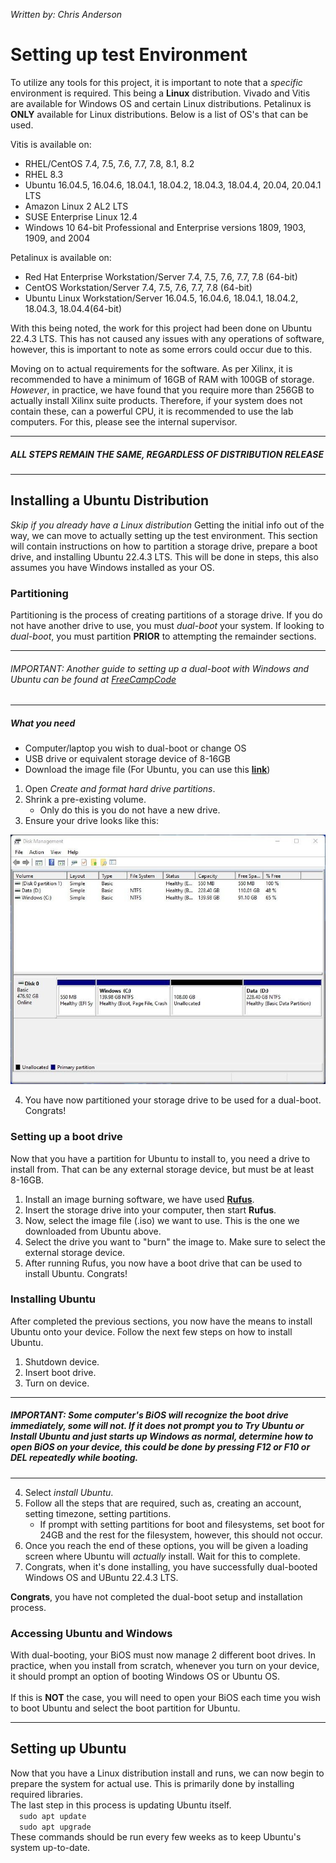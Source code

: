 *Written by: Chris Anderson*

# Setting up test Environment
To utilize any tools for this project, it is important to note that a *specific* environment is required. This being a **Linux** distribution.  Vivado and Vitis are available for Windows OS and certain Linux distributions. Petalinux is **ONLY** available for Linux distributions. Below is a list of OS's that can be used. <br>

Vitis is available on:  <br>

- RHEL/CentOS 7.4, 7.5, 7.6, 7.7, 7.8, 8.1, 8.2
- RHEL 8.3
- Ubuntu 16.04.5, 16.04.6, 18.04.1, 18.04.2, 18.04.3, 18.04.4, 20.04, 20.04.1 LTS
- Amazon Linux 2 AL2 LTS
- SUSE Enterprise Linux 12.4
- Windows 10 64-bit Professional and Enterprise versions 1809, 1903, 1909, and 2004


Petalinux is available on: <br>

- Red Hat Enterprise Workstation/Server 7.4, 7.5, 7.6, 7.7, 7.8 (64-bit)
- CentOS Workstation/Server 7.4, 7.5, 7.6, 7.7, 7.8 (64-bit)
- Ubuntu Linux Workstation/Server 16.04.5, 16.04.6, 18.04.1, 18.04.2, 18.04.3, 18.04.4(64-bit)

With this being noted, the work for this project had been done on Ubuntu 22.4.3 LTS. This has not caused any issues with any operations of software, however, this is important to note as some errors could occur due to this. <br>

Moving on to actual requirements for the software. As per Xilinx, it is recommended to have a minimum of 16GB of RAM with 100GB of storage. *However*, in practice, we have found that you require more than 256GB to actually install Xilinx suite products. Therefore, if your system does not contain these, can a powerful CPU, it is recommended to use the lab computers. For this, please see the internal supervisor. <br>

---

##### ALL STEPS REMAIN THE SAME, REGARDLESS OF DISTRIBUTION RELEASE

---

## Installing a Ubuntu Distribution
*Skip if you already have a Linux distribution*
Getting the initial info out of the way, we can move to actually setting up the test environment. This section will contain instructions on how to partition a storage drive, prepare a boot drive, and installing Ubuntu 22.4.3 LTS. This will be done in steps, this also assumes you have Windows installed as your OS.

### Partitioning
Partitioning is the process of creating partitions of a storage drive. If you do not have another drive to use, you must *dual-boot* your system. If looking to *dual-boot*, you must partition **PRIOR** to attempting the remainder sections. <br>

---

###### IMPORTANT: Another guide to setting up a dual-boot with Windows and Ubuntu can be found at [FreeCampCode](https://www.freecodecamp.org/news/how-to-dual-boot-any-linux-distribution-with-windows/)

---

##### What you need
+ Computer/laptop you wish to dual-boot or change OS
+ USB drive or equivalent storage device of 8-16GB
+ Download the image file (For Ubuntu, you can use this **[link](https://ubuntu.com/download/desktop)**)

1. Open *Create and format hard drive partitions*.
2. Shrink a pre-existing volume.
    + Only do this is you do not have a new drive.
3. Ensure your drive looks like this:

![Disk-Management-image](../img/disk-management-after-shrink.jpg)

4. You have now partitioned your storage drive to be used for a dual-boot. Congrats!

### Setting up a boot drive
Now that you have a partition for Ubuntu to install to, you need a drive to install from. That can be any external storage device, but must be at least 8-16GB. 
<br>

1. Install an image burning software, we have used **[Rufus](https://rufus.ie/en/)**.
2. Insert the storage drive into your computer, then start **Rufus**.
3. Now, select the image file (.iso) we want to use. This is the one we downloaded from Ubuntu above. 
4. Select the drive you want to "burn" the image to. Make sure to select the external storage device. 
5. After running Rufus, you now have a boot drive that can be used to install Ubuntu. Congrats!

### Installing Ubuntu
After completed the previous sections, you now have the means to install Ubuntu onto your device. Follow the next few steps on how to install Ubuntu. <br>

1. Shutdown device.
2. Insert boot drive.
3. Turn on device.

---

##### **IMPORTANT:** Some computer's BiOS will recognize the boot drive immediately, some will not. If it does not prompt you to *Try Ubuntu* or *Install Ubuntu* and just starts up Windows as normal, determine how to open BiOS on your device, this could be done by pressing F12 or F10 or DEL repeatedly while booting.

---

4. Select *install Ubuntu*.
5. Follow all the steps that are required, such as, creating an account, setting timezone, setting partitions.
    + If prompt with setting partitions for boot and filesystems, set boot for 24GB and the rest for the filesystem, however, this should not occur.
6. Once you reach the end of these options, you will be given a loading screen where Ubuntu will *actually* install. Wait for this to complete.
7. Congrats, when it's done installing, you have successfully dual-booted Windows OS and UBuntu 22.4.3 LTS.

**Congrats**, you have not completed the dual-boot setup and installation process.

### Accessing Ubuntu and Windows
With dual-booting, your BiOS must now manage 2 different boot drives. In practice, when you install from scratch, whenever you turn on your device, it should prompt an option of booting Windows OS or Ubuntu OS. <br> <br>
If this is **NOT** the case, you will need to open your BiOS each time you wish to boot Ubuntu and select the boot partition for Ubuntu.

---

## Setting up Ubuntu
Now that you have a Linux distribution install and runs, we can now begin to prepare the system for actual use. This is primarily done by installing required libraries. <br>
The last step in this process is updating Ubuntu itself. <br>
&emsp;```sudo apt update``` <br>
&emsp;```sudo apt upgrade``` <br>
These commands should be run every few weeks as to keep Ubuntu's system up-to-date.
<br>
<br>
<br>
<br>
<br>

